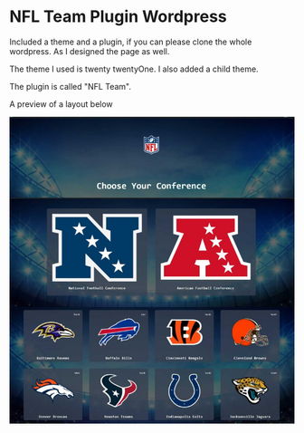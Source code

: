 # NFL Team Plugin Wordpress

Included a theme and a plugin, if you can please clone the whole wordpress. As I designed the page as well.

The theme I used is twenty twentyOne. I also added a child theme.

The plugin is called "NFL Team".

A preview of a layout below

![alt text](https://github.com/m7mdE/NFLresulta/blob/master/wp-content/uploads/2021/08/nfl-layout-768x826.jpg)
